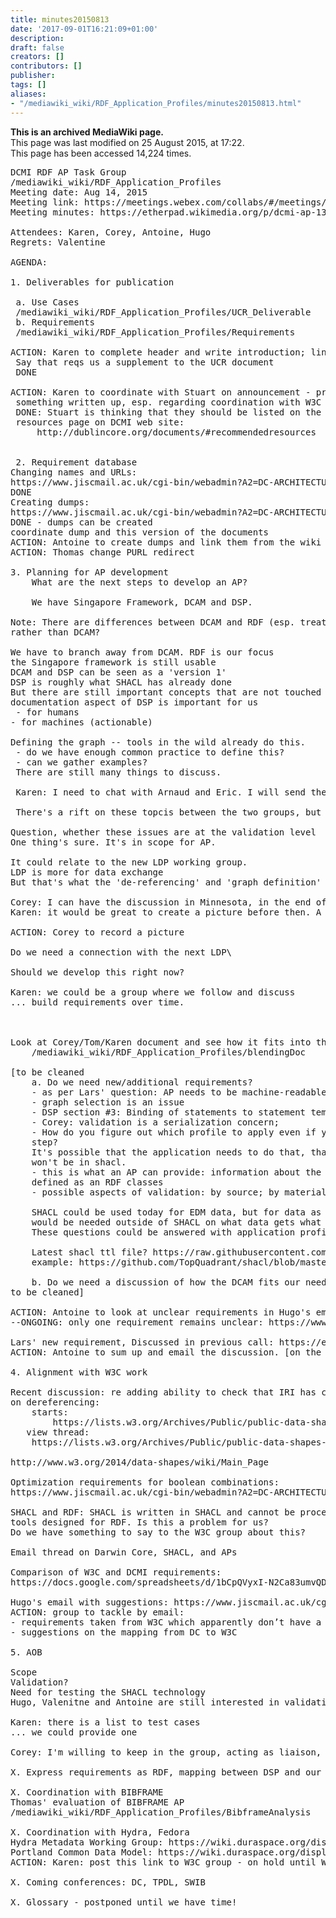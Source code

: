 ```yaml
---
title: minutes20150813
date: '2017-09-01T16:21:09+01:00'
description: 
draft: false
creators: []
contributors: []
publisher: 
tags: []
aliases:
- "/mediawiki_wiki/RDF_Application_Profiles/minutes20150813.html"
---
```


 **This is an archived MediaWiki page.**  
This page was last modified on 25 August 2015, at 17:22.  
This page has been accessed 14,224 times.

<pre>
DCMI RDF AP Task Group
/mediawiki_wiki/RDF_Application_Profiles
Meeting date: Aug 14, 2015
Meeting link: https://meetings.webex.com/collabs/#/meetings/detail?uuid=M1RMXAWHCVXID8E5NEAFH8K88R-JV0D&amp;rnd=233032.37264
Meeting minutes: https://etherpad.wikimedia.org/p/dcmi-ap-13-08-2015

Attendees: Karen, Corey, Antoine, Hugo
Regrets: Valentine
    
AGENDA:
    
1. Deliverables for publication

 a. Use Cases
 /mediawiki_wiki/RDF_Application_Profiles/UCR_Deliverable
 b. Requirements
 /mediawiki_wiki/RDF_Application_Profiles/Requirements       

ACTION: Karen to complete header and write introduction; link to database/heading in UCR document
 Say that reqs us a supplement to the UCR document
 DONE

ACTION: Karen to coordinate with Stuart on announcement - probably needs
 something written up, esp. regarding coordination with W3C
 DONE: Stuart is thinking that they should be listed on the "recommended
 resources page on DCMI web site:
     http://dublincore.org/documents/#recommendedresources
 
 
 2. Requirement database
Changing names and URLs:
https://www.jiscmail.ac.uk/cgi-bin/webadmin?A2=DC-ARCHITECTURE;77251466.1507
DONE
Creating dumps:
https://www.jiscmail.ac.uk/cgi-bin/webadmin?A2=DC-ARCHITECTURE;65efdc4c.1507
DONE - dumps can be created
coordinate dump and this version of the documents
ACTION: Antoine to create dumps and link them from the wiki pages
ACTION: Thomas change PURL redirect

3. Planning for AP development   
    What are the next steps to develop an AP? 
    
    We have Singapore Framework, DCAM and DSP.
    
Note: There are differences between DCAM and RDF (esp. treatment of SES as non-literal). Should we try to follow RDF/OWL in our basics
rather than DCAM?

We have to branch away from DCAM. RDF is our focus
the Singapore framework is still usable
DCAM and DSP can be seen as a 'version 1'
DSP is roughly what SHACL has already done
But there are still important concepts that are not touched in RDF/SHACL
documentation aspect of DSP is important for us
 - for humans
- for machines (actionable)

Defining the graph -- tools in the wild already do this.
 - do we have enough common practice to define this?
 - can we gather examples?
 There are still many things to discuss.
 
 Karen: I need to chat with Arnaud and Eric. I will send them an email.
 
 There's a rift on these topcis between the two groups, but it may not be representative at all of the respective position of us (focusing on open data) and private sector. There might be not much difference here...

Question, whether these issues are at the validation level
One thing's sure. It's in scope for AP.

It could relate to the new LDP working group.
LDP is more for data exchange
But that's what the 'de-referencing' and 'graph definition' are, actually. Very much akin to ETL problems.

Corey: I can have the discussion in Minnesota, in the end of September.
Karen: it would be great to create a picture before then. A bit like the Singapore framework.

ACTION: Corey to record a picture

Do we need a connection with the next LDP\

Should we develop this right now?

Karen: we could be a group where we follow and discuss
... build requirements over time.
    
    

Look at Corey/Tom/Karen document and see how it fits into this in terms of defining the scope of an AP.
    /mediawiki_wiki/RDF_Application_Profiles/blendingDoc
    
[to be cleaned
    a. Do we need new/additional requirements?
    - as per Lars' question: AP needs to be machine-readable and allow you to process the data.
    - graph selection is an issue
    - DSP section #3: Binding of statements to statement templatesFor each description, each statement is bound to a Statement Templatein the corresponding Description Template by evaluating the Property Constraint.Each statement must be bound to exactly one Statement Template. 
    - Corey: validation is a serialization concern; 
    - How do you figure out which profile to apply even if you don't have classes that defines a specific shacl validation
    step?
    It's possible that the application needs to do that, that it 
    won't be in shacl.
    - this is what an AP can provide: information about the data or data source that is not
    defined as an RDF classes
    - possible aspects of validation: by source; by material type; by some other aspect of the data
    
    SHACL could be used today for EDM data, but for data as complex as is found in MARC, more decisions
    would be needed outside of SHACL on what data gets what kind of validation.
    These questions could be answered with application profiles. AP would parcel out data to SHACL templates or engines.
    
    Latest shacl ttl file? https://raw.githubusercontent.com/TopQuadrant/shacl/master/src/main/resources/etc/shacl.shacl.ttl
    example: https://github.com/TopQuadrant/shacl/blob/master/src/test/resources/shaclsquare.shacl.ttl
    
    b. Do we need a discussion of how the DCAM fits our needs?
to be cleaned]

ACTION: Antoine to look at unclear requirements in Hugo's email
--ONGOING: only one requirement remains unclear: https://www.jiscmail.ac.uk/cgi-bin/webadmin?A2=DC-ARCHITECTURE;8c92de00.1506

Lars' new requirement, Discussed in previous call: https://etherpad.wikimedia.org/p/dcmi-ap-18-06-2015
ACTION: Antoine to sum up and email the discussion. [on the differences with other requirements] And put the case and requirement in our database.

4. Alignment with W3C work

Recent discussion: re adding ability to check that IRI has certain attributes based
on dereferencing:
    starts:
        https://lists.w3.org/Archives/Public/public-data-shapes-wg/2015Aug/0007.html
   view thread:
    https://lists.w3.org/Archives/Public/public-data-shapes-wg/2015Aug/

http://www.w3.org/2014/data-shapes/wiki/Main_Page

Optimization requirements for boolean combinations: 
https://www.jiscmail.ac.uk/cgi-bin/webadmin?A2=DC-ARCHITECTURE;e018b30.1508

SHACL and RDF: SHACL is written in SHACL and cannot be processed with
tools designed for RDF. Is this a problem for us?
Do we have something to say to the W3C group about this?

Email thread on Darwin Core, SHACL, and APs

Comparison of W3C and DCMI requirements:
https://docs.google.com/spreadsheets/d/1bCpQVyxI-N2Ca83umvQD8OKTdsDyG6Sz-E8Qo3v8ynM/

Hugo's email with suggestions: https://www.jiscmail.ac.uk/cgi-bin/webadmin?A2=DC-ARCHITECTURE;41aa27ca.1505
ACTION: group to tackle by email:
- requirements taken from W3C which apparently don’t have a match in DC
- suggestions on the mapping from DC to W3C

5. AOB

Scope
Validation?
Need for testing the SHACL technology
Hugo, Valenitne and Antoine are still interested in validating Eurpeana data

Karen: there is a list to test cases
... we could provide one

Corey: I'm willing to keep in the group, acting as liaison, but I'm not sure how much I can commit day-to-day

X. Express requirements as RDF, mapping between DSP and our requirements

X. Coordination with BIBFRAME
Thomas' evaluation of BIBFRAME AP
/mediawiki_wiki/RDF_Application_Profiles/BibframeAnalysis

X. Coordination with Hydra, Fedora
Hydra Metadata Working Group: https://wiki.duraspace.org/display/hydra/Hydra+Metadata+Working+Group
Portland Common Data Model: https://wiki.duraspace.org/display/FF/Portland+Common+Data+Model
ACTION: Karen: post this link to W3C group - on hold until W3C group gets to the right point

X. Coming conferences: DC, TPDL, SWIB

X. Glossary - postponed until we have time!

</pre>
